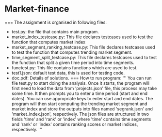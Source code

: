 # Market-finance
===
The assignment is organised in following files:
- test.py: the file that contains main program.
- market_index_testcase.py: This file declares testcases used to test the function that computes market index
- market_segment_ranking_testcase.py: This file declares testcases used to test the function that computes trending market segment.
- time_segment_split_testcase.py: This file declares testcases used to test the function that split a given time period into time segments.
- functest.py: This file contains functions which are used to test.
- test1.json: default test data, this is used for testing code.
- doc.pdf: Details of solutions.
===
How to run program:
'''
You can run file test.py to start doing the analysis. Once it starts, the program will first need to load the data from 'projects.json' file, this process may take some time. It then prompts you to enter a time period (start and end dates). You can use appropriate keys to enter start and end dates. The program will then start computing the trending market segment and market index and store the outputs into files named 'segrank.json' and 'market_index.json', respectively. The json files are structured in two fields 'time' and 'rank' or 'index' where 'time' contains time segments and 'rank' or 'index' contains ranking scores or market indices, respectively.
'''



